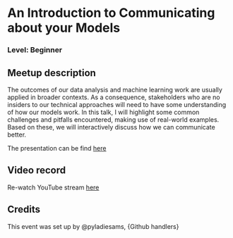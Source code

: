 # An Introduction to Communicating about your Models
### Level: Beginner

## Meetup description
The outcomes of our data analysis and machine learning work are usually applied in broader contexts. As a consequence, stakeholders who are no insiders to our technical approaches will need to have some understanding of how our models work. In this talk, I will highlight some common challenges and pitfalls encountered, making use of real-world examples. Based on these, we will interactively discuss how we can communicate better.

The presentation can be find [here](link)

## Video record
Re-watch YouTube stream [here](https://youtu.be/MEU2NK39PuM)

## Credits
This event was set up by @pyladiesams, {Github handlers}
